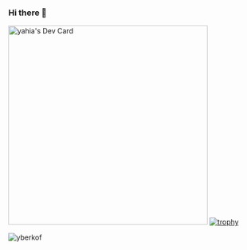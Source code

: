 ### Hi there 👋

<!--
**yberkof/yberkof** is a ✨ _special_ ✨ repository because its `README.md` (this file) appears on your GitHub profile.


Here are some ideas to get you started:

- 🔭 I’m currently working on ...
- 🌱 I’m currently learning ...
- 👯 I’m looking to collaborate on ...
- 🤔 I’m looking for help with ...
- 💬 Ask me about ...
- 📫 How to reach me: ...
- 😄 Pronouns: ...
- ⚡ Fun fact: ...
-->
<a href="https://app.daily.dev/YOO07"><img src="https://api.daily.dev/devcards/3f75a4ec0893470f93fdfbb7ca3cb041.png?r=xj3" width="400" alt="yahia's Dev Card"/></a>
[![trophy](https://github-profile-trophy.vercel.app/?username=yberkof)](https://github.com/ryo-ma/github-profile-trophy)


<p><img align="center" src="https://github-readme-stats.vercel.app/api/top-langs?username=yberkof&show_icons=true&locale=en&layout=compact" alt="yberkof" /></p>
